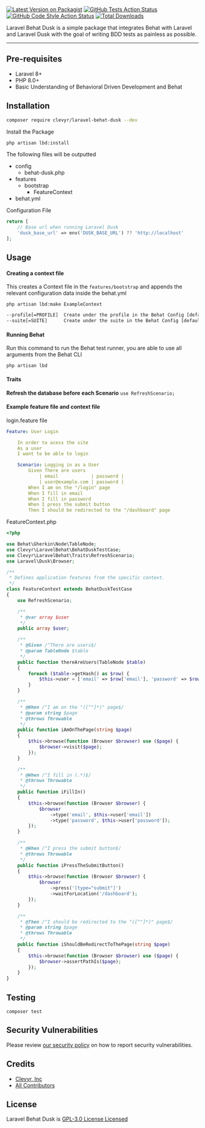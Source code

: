 [![Latest Version on Packagist](https://img.shields.io/packagist/v/clevyr/laravel-behat.svg?style=flat-square)](https://packagist.org/packages/clevyr/laravel-behat)
[![GitHub Tests Action Status](https://img.shields.io/github/workflow/status/clevyr/laravel-behat/run-tests?label=tests)](https://github.com/clevyr/laravel-behat/actions?query=workflow%3Arun-tests+branch%3Amain)
[![GitHub Code Style Action Status](https://img.shields.io/github/workflow/status/clevyr/laravel-behat/Check%20&%20fix%20styling?label=code%20style)](https://github.com/clevyr/laravel-behat/actions?query=workflow%3A"Check+%26+fix+styling"+branch%3Amain)
[![Total Downloads](https://img.shields.io/packagist/dt/clevyr/laravel-behat.svg?style=flat-square)](https://packagist.org/packages/clevyr/laravel-behat)

Laravel Behat Dusk is a simple package that integrates
Behat with Laravel and Laravel Dusk with the goal of writing BDD tests
as painless as possible.

---

## Pre-requisites
- Laravel 8+
- PHP 8.0+
- Basic Understanding of Behavioral Driven Development and Behat

## Installation

```bash
composer require clevyr/laravel-behat-dusk --dev
```

Install the Package
```bash
php artisan lbd:install
```

The following files will be outputted
- config
    - behat-dusk.php
- features
    - bootstrap
        - FeatureContext
- behat.yml

Configuration File
```php
return [
    // Base url when running Laravel Dusk
    'dusk_base_url' => env('DUSK_BASE_URL') ?? 'http://localhost'
];
```

## Usage

#### Creating a context file
This creates a Context file in the `features/bootstrap` and appends the relevant
configuration data inside the behat.yml

`php artisan lbd:make ExampleContext`

```bash
--profile[=PROFILE]  Create under the profile in the Behat Config [default: "default"]
--suite[=SUITE]      Create under the suite in the Behat Config [default: "default"]
```

#### Running Behat
Run this command to run the Behat test runner, you are able to use all arguments from the Behat CLI

`php artisan lbd`

#### Traits
**Refresh the database before each Scenario**
`use RefreshScenario;`


#### Example feature file and context file

login.feature file
```yaml
Feature: User Login

    In order to acess the site
    As a user
    I want to be able to login

    Scenario: Logging in as a User
        Given There are users
            | email            | password |
            | user@example.com | password |
        When I am on the "/login" page
        When I fill in email
        When I fill in password
        When I press the submit button
        Then I should be redirected to the "/dashboard" page
```

FeatureContext.php
```php
<?php

use Behat\Gherkin\Node\TableNode;
use Clevyr\LaravelBehat\BehatDuskTestCase;
use Clevyr\LaravelBehat\Traits\RefreshScenario;
use Laravel\Dusk\Browser;

/**
 * Defines application features from the specific context.
 */
class FeatureContext extends BehatDuskTestCase
{
    use RefreshScenario;

    /**
     * @var array $user
     */
    public array $user;

    /**
     * @Given /^There are users$/
     * @param TableNode $table
     */
    public function thereAreUsers(TableNode $table)
    {
        foreach ($table->getHash() as $row) {
            $this->user = ['email' => $row['email'], 'password' => $row['password']];
        }
    }

    /**
     * @When /^I am on the "([^"]*)" page$/
     * @param string $page
     * @throws Throwable
     */
    public function iAmOnThePage(string $page)
    {
        $this->browse(function (Browser $browser) use ($page) {
            $browser->visit($page);
        });
    }

    /**
     * @When /^I fill in (.*)$/
     * @throws Throwable
     */
    public function iFillIn()
    {
        $this->browse(function (Browser $browser) {
            $browser
                ->type('email', $this->user['email'])
                ->type('password', $this->user['password']);
        });
    }

    /**
     * @When /^I press the submit button$/
     * @throws Throwable
     */
    public function iPressTheSubmitButton()
    {
        $this->browse(function (Browser $browser) {
            $browser
                ->press('[type="submit"]')
                ->waitForLocation('/dashboard');
        });
    }

    /**
     * @Then /^I should be redirected to the "([^"]*)" page$/
     * @param string $page
     * @throws Throwable
     */
    public function iShouldBeRedirectToThePage(string $page)
    {
        $this->browse(function (Browser $browser) use ($page) {
            $browser->assertPathIs($page);
        });
    }
}
```

## Testing
`composer test`

## Security Vulnerabilities
Please review [our security policy](../../security/policy) on how to report security vulnerabilities.

## Credits
- [Clevyr, Inc](https://clevyr.com)
- [All Contributors](../../contributors)

## License
Laravel Behat Dusk is [GPL-3.0 License Licensed](LICENSE.md)

